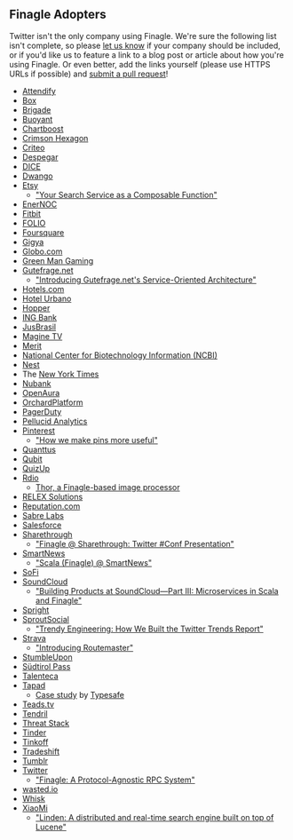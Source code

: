 ## Finagle Adopters

Twitter isn't the only company using Finagle. We're sure the following list
isn't complete, so please [let us know][0] if your company should be included,
or if you'd like us to feature a link to a blog post or article about how
you're using Finagle. Or even better, add the links yourself (please use HTTPS
URLs if possible) and [submit a pull request][1]!

* [Attendify](https://attendify.com/)
* [Box](https://www.box.com/)
* [Brigade](https://www.brigade.com/)
* [Buoyant](https://buoyant.io/)
* [Chartboost](https://www.chartboost.com/)
* [Crimson Hexagon](https://www.crimsonhexagon.com/)
* [Criteo](https://www.criteo.com/)
* [Despegar](https://www.despegar.com/)
* [DICE](https://dice.se/)
* [Dwango](https://dwango.co.jp/)
* [Etsy](https://www.etsy.com/)
  * ["Your Search Service as a Composable Function"][14]
* [EnerNOC](https://www.enernoc.com/)
* [Fitbit](https://www.fitbit.com/)
* [FOLIO](https://folio-sec.com/)
* [Foursquare](https://foursquare.com/)
* [Gigya](https://www.gigya.com/)
* [Globo.com](https://globo.com/)
* [Green Man Gaming](https://www.greenmangaming.com/)
* [Gutefrage.net](https://www.gutefrage.net/)
  * ["Introducing Gutefrage.net's Service-Oriented Architecture"][2]
* [Hotels.com](https://www.hotels.com)
* [Hotel Urbano](https://www.hotelurbano.com/)
* [Hopper](https://www.hopper.com/)
* [ING Bank](https://ing.nl/)
* [JusBrasil](https://www.jusbrasil.com.br/)
* [Magine TV](https://magine.com/)
* [Merit](https://merits.com)
* [National Center for Biotechnology Information (NCBI)](https://www.ncbi.nlm.nih.gov/)
* [Nest](https://nest.com/)
* The [New York Times](https://www.nytimes.com/)
* [Nubank](https://www.nubank.com.br/)
* [OpenAura](https://openaura.com/)
* [OrchardPlatform](https://orchardplatform.com/)
* [PagerDuty](https://www.pagerduty.com/)
* [Pellucid Analytics](https://www.pellucid.com/)
* [Pinterest](https://www.pinterest.com/)
  * ["How we make pins more useful"][3]
* [Quanttus](https://www.Quanttus.com/)
* [Qubit](https://www.qubitproducts.com/)
* [QuizUp](https://www.quizup.com/)
* [Rdio](https://www.rdio.com/)
  * [Thor, a Finagle-based image processor][4]
* [RELEX Solutions](https://www.relexsolutions.com/)
* [Reputation.com](https://www.reputation.com/)
* [Sabre Labs](https://sabrelabs.com/)
* [Salesforce](https://www.salesforce.com/)
* [Sharethrough](https://www.sharethrough.com/)
  * ["Finagle @ Sharethrough: Twitter #Conf Presentation"][5]
* [SmartNews](https://www.smartnews.com/en/)
  * ["Scala (Finagle) @ SmartNews"][12]
* [SoFi](https://www.sofi.com/)
* [SoundCloud](https://soundcloud.com/)
  * ["Building Products at SoundCloud—Part III: Microservices in Scala and
    Finagle"][6]
* [Spright](https://spright.com/)
* [SproutSocial](https://www.sproutsocial.com/)
  * ["Trendy Engineering: How We Built the Twitter Trends Report"][7]
* [Strava](https://www.strava.com/)
  * ["Introducing Routemaster"][8]
* [StumbleUpon](https://www.stumbleupon.com/)
* [Südtirol Pass](https://www.sii.bz.it/)
* [Talenteca](https://www.talenteca.com/)
* [Tapad](https://www.tapad.com/)
  * [Case study][9] by [Typesafe][10]
* [Teads.tv](https://teads.tv/)
* [Tendril](https://www.tendrilinc.com/)
* [Threat Stack](https://www.threatstack.com/)
* [Tinder](https://www.tinder.com/)
* [Tinkoff](https://tinkoff.ru)
* [Tradeshift](https://tradeshift.com/)
* [Tumblr](https://www.tumblr.com/)
* [Twitter](https://twitter.com/)
  * ["Finagle: A Protocol-Agnostic RPC System"][11]
* [wasted.io](https://wasted.io/)
* [Whisk](https://whisk.com/)
* [XiaoMi](https://www.mi.com/)
  * ["Linden: A distributed and real-time search engine built on top of
    Lucene"][13]

[0]: https://twitter.com/finagle
[1]: https://github.com/twitter/finagle/blob/release/CONTRIBUTING.md
[2]: https://engineering.gutefrage.net/post/47693566182/introducing-gutefrage-net-s-service-oriented
[3]: https://engineering.pinterest.com/post/59132790640/how-we-make-pins-more-useful
[4]: https://github.com/rdio/thor
[5]: https://engineering.sharethrough.com/blog/2014/04/17/finagle-at-sharethrough-twitter-conf-talk/
[6]: https://developers.soundcloud.com/blog/building-products-at-soundcloud-part-3-microservices-in-scala-and-finagle
[7]: https://sproutsocial.com/insights/engineering-twitter-trends-report/
[8]: https://engineering.strava.com/routemaster/
[9]: https://typesafe.com/blog/tapad_turns_to_typesafe_platform
[10]: https://typesafe.com/
[11]: https://blog.twitter.com/2011/finagle-a-protocol-agnostic-rpc-system
[12]: https://www.slideshare.net/ShigekazuTakei/scalafinaglesmartnewsenglish
[13]: https://github.com/XiaoMi/linden
[14]: https://youtu.be/4Yag3SrAMnI

